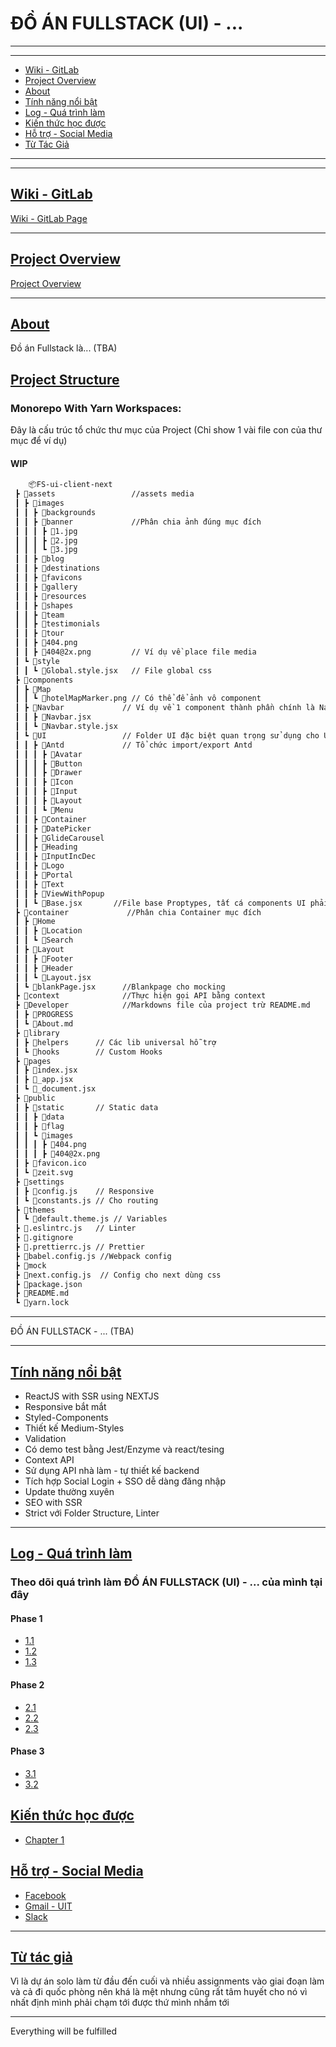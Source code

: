 # ĐỒ ÁN FULLSTACK (UI) - ...

___

---
+ [Wiki - GitLab](https://gitlab.com/php1301/DoAnReactJS/-/wikis/Project-Wiki-about)
+ [Project Overview](https://www.youtube.com/watch?v=__gm2ttLUiI)
+ [About](https://github.com/php1301/vexere-ui/blob/master/Developer/About.md)
+ [Tính năng nổi bật](https://github.com/php1301/vexere-ui/blob/master/Developer/SpecialFeatures.md)
+ [Log - Quá trình làm ](https://github.com/php1301/vexere-ui/tree/master/Developer/PROGRESS)
+ [Kiến thức học được](https://github.com/php1301/vexere-ui/blob/master/Developer/Packages.md)
+ [Hỗ trợ - Social Media](https://www.facebook.com/dioxittdn.phucprobb)
+ [Từ Tác Giả](https://github.com/php1301/vexere-ui/edit/master/Developer/Info.md)
---
***
## [Wiki - GitLab](https://gitlab.com/php1301/DoAnReactJS/-/wikis/Project-Wiki-about)
[Wiki - GitLab Page](https://gitlab.com/php1301/DoAnReactJS/-/wikis/Project-Wiki-about)
***
## [Project Overview](https://www.youtube.com/watch?v=__gm2ttLUiI)
[Project Overview](https://www.youtube.com/watch?v=__gm2ttLUiI)
***
## [About](https://github.com/php1301/DoAnReactJS/blob/master/Developer/About.md)

Đồ án Fullstack là... (TBA)
## [Project Structure](https://github.com/php1301/vexere-ui/blob/master/Developer/ProjectStructure.md)
### Monorepo With Yarn Workspaces:
Đây là cấu trúc tổ chức thư mục của Project (Chỉ show 1 vài file con của thư mục để ví dụ)
#### WIP

```bash
    📦FS-ui-client-next
 ┣ 📂assets                 //assets media
 ┃ ┣ 📂images
 ┃ ┃ ┣ 📂backgrounds
 ┃ ┃ ┣ 📂banner             //Phân chia ảnh đúng mục đích
 ┃ ┃ ┃ ┣ 📜1.jpg
 ┃ ┃ ┃ ┣ 📜2.jpg
 ┃ ┃ ┃ ┗ 📜3.jpg
 ┃ ┃ ┣ 📂blog            
 ┃ ┃ ┣ 📂destinations
 ┃ ┃ ┣ 📂favicons
 ┃ ┃ ┣ 📂gallery
 ┃ ┃ ┣ 📂resources
 ┃ ┃ ┣ 📂shapes
 ┃ ┃ ┣ 📂team
 ┃ ┃ ┣ 📂testimonials        
 ┃ ┃ ┣ 📂tour
 ┃ ┃ ┣ 📜404.png             
 ┃ ┃ ┣ 📜404@2x.png         // Ví dụ về place file media
 ┃ ┗ 📂style
 ┃ ┃ ┗ 📜Global.style.jsx   // File global css
 ┣ 📂components             
 ┃ ┣ 📂Map
 ┃ ┃ ┗ 📜hotelMapMarker.png // Có thể để ảnh vô component
 ┃ ┣ 📂Navbar             // Ví dụ về 1 component thành phần chính là Navbar - sử dụng styled component
 ┃ ┃ ┣ 📜Navbar.jsx
 ┃ ┃ ┗ 📜Navbar.style.jsx
 ┃ ┗ 📂UI                 // Folder UI đặc biệt quan trọng sử dụng cho UI - libs, snippet, chưa nặng tính logic và custom
 ┃ ┃ ┣ 📂Antd             // Tổ chức import/export Antd 
 ┃ ┃ ┃ ┣ 📂Avatar
 ┃ ┃ ┃ ┣ 📂Button
 ┃ ┃ ┃ ┣ 📂Drawer
 ┃ ┃ ┃ ┣ 📂Icon
 ┃ ┃ ┃ ┣ 📂Input
 ┃ ┃ ┃ ┣ 📂Layout
 ┃ ┃ ┃ ┗ 📂Menu
 ┃ ┃ ┣ 📂Container
 ┃ ┃ ┣ 📂DatePicker
 ┃ ┃ ┣ 📂GlideCarousel
 ┃ ┃ ┣ 📂Heading
 ┃ ┃ ┣ 📂InputIncDec
 ┃ ┃ ┣ 📂Logo
 ┃ ┃ ┣ 📂Portal
 ┃ ┃ ┣ 📂Text
 ┃ ┃ ┣ 📂ViewWithPopup
 ┃ ┃ ┗ 📜Base.jsx       //File base Proptypes, tất cá components UI phải kế thừa từ mục base - default
 ┣ 📂container             //Phân chia Container mục đích
 ┃ ┣ 📂Home
 ┃ ┃ ┣ 📂Location
 ┃ ┃ ┗ 📂Search
 ┃ ┣ 📂Layout
 ┃ ┃ ┣ 📂Footer
 ┃ ┃ ┣ 📂Header
 ┃ ┃ ┗ 📜Layout.jsx
 ┃ ┗ 📜blankPage.jsx      //Blankpage cho mocking
 ┣ 📂context              //Thực hiện gọi API bằng context
 ┣ 📂Developer            //Markdowns file của project trừ README.md
 ┃ ┣ 📂PROGRESS
 ┃ ┗ 📜About.md
 ┣ 📂library
 ┃ ┣ 📂helpers      // Các lib universal hỗ trợ
 ┃ ┗ 📂hooks        // Custom Hooks
 ┣ 📂pages
 ┃ ┣ 📜index.jsx
 ┃ ┣ 📜_app.jsx    
 ┃ ┗ 📜_document.jsx
 ┣ 📂public
 ┃ ┣ 📂static       // Static data
 ┃ ┃ ┣ 📂data
 ┃ ┃ ┣ 📂flag
 ┃ ┃ ┗ 📂images
 ┃ ┃ ┃ ┣ 📜404.png
 ┃ ┃ ┃ ┣ 📜404@2x.png
 ┃ ┣ 📜favicon.ico
 ┃ ┗ 📜zeit.svg
 ┣ 📂settings
 ┃ ┣ 📜config.js    // Responsive
 ┃ ┗ 📜constants.js // Cho routing
 ┣ 📂themes
 ┃ ┗ 📜default.theme.js // Variables
 ┣ 📜.eslintrc.js   // Linter
 ┣ 📜.gitignore
 ┣ 📜.prettierrc.js // Prettier
 ┣ 📜babel.config.js //Webpack config
 ┣ 📜mock
 ┣ 📜next.config.js  // Config cho next dùng css
 ┣ 📜package.json
 ┣ 📜README.md
 ┗ 📜yarn.lock
```
***
ĐỒ ÁN FULLSTACK - ... (TBA)
***
## [Tính năng nổi bật](https://github.com/php1301/vexere-ui/blob/master/Developer/SpecialFeatures.md)
+ ReactJS with SSR using NEXTJS
+ Responsive bắt mắt
+ Styled-Components
+ Thiết kế Medium-Styles
+ Validation
+ Có demo test bằng Jest/Enzyme và react/tesing
+ Context API
+ Sử dụng API nhà làm - tự thiết kế backend
+ Tích hợp Social Login + SSO dễ dàng đăng nhập
+ Update thường xuyên
+ SEO with SSR
+ Strict với Folder Structure, Linter
***
## [Log - Quá trình làm ](https://github.com/php1301/vexere-ui/tree/master/Developer/PROGRESS)
### Theo dõi quá trình làm ĐỒ ÁN FULLSTACK (UI) - ... của mình tại đây
#### Phase 1
+ [1.1](https://github.com/php1301/vexere-ui/blob/master/Developer/PROGRESS/Phase%201/Phase-1_1.md)
+ [1.2](https://github.com/php1301/DoAnReactJS/blob/master/Developer/PROGRESS/Phase%201/Phase-1_2.md)
+ [1.3](https://github.com/php1301/DoAnReactJS/blob/master/Developer/PROGRESS/Phase%201/Phase-1_3.md)
#### Phase 2
+ [2.1](https://github.com/php1301/DoAnReactJS/blob/master/Developer/PROGRESS/Phase%202/Phase-2_1.md)
+ [2.2](https://github.com/php1301/DoAnReactJS/blob/master/Developer/PROGRESS/Phase%202/Phase-2_2.md)
+ [2.3](https://github.com/php1301/DoAnReactJS/blob/master/Developer/PROGRESS/Phase%202/Phase-2_3.md)
#### Phase 3
+ [3.1](https://github.com/php1301/DoAnReactJS/blob/master/Developer/PROGRESS/Phase%203/Phase-3_1.md)
+ [3.2](https://github.com/php1301/DoAnReactJS/blob/master/Developer/PROGRESS/Phase%203/Phase-3_2.md)
## [Kiến thức học được](https://github.com/php1301/vexere-ui/blob/master/Developer/KNOWLEDGE)
+ [Chapter 1](https://github.com/php1301/vexere-ui/blob/master/Developer/KNOWLEDGE/Knowledge_1.md)
## [Hỗ trợ - Social Media](https://www.facebook.com/dioxittdn.phucprobb)
+ [Facebook](https://www.facebook.com/dioxittdn.phucprobb)
+ [Gmail - UIT](19520854@gm.uit.edu.vn)
+ [Slack](https://join.slack.com/t/reactjsgroupe/shared_invite/enQtNzk4MzkxMjc2MDIyLWIzZTNlNzVlZmM4YjExYWYyMzhkMmZlYzg2YjJhNWRiMzQ5YmE5ZDMyNmYyNzVlN2VhYTNhYWEwNDhlODA4MWM)
***
## [Từ tác giả](https://github.com/php1301/DoAnReactJS/edit/master/Developer/Info.md)
Vì là dự án solo làm từ đầu đến cuối và nhiều assignments vào giai đoạn làm và cả đi quốc phòng nên khá là mệt nhưng cũng rất tâm huyết cho nó vì nhất định mình phải chạm tới được thứ mình nhắm tới
***
Everything will be fulfilled
